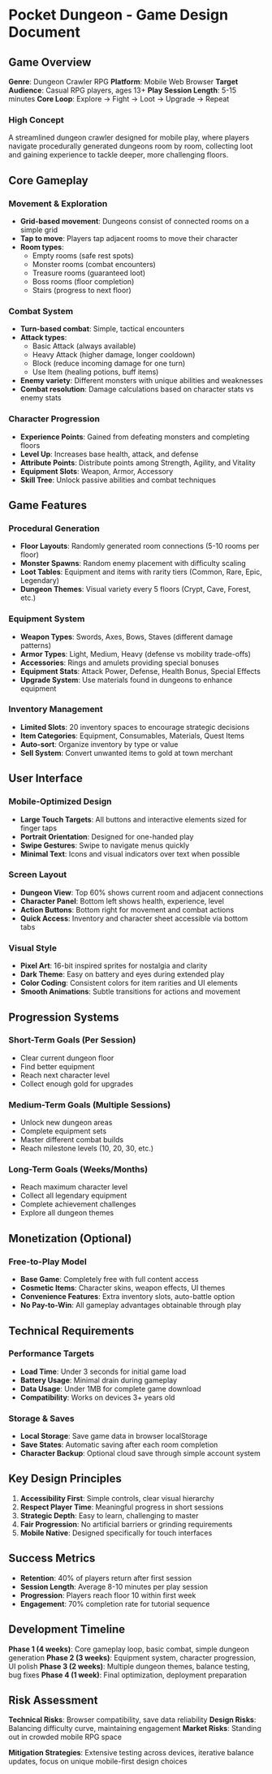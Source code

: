 # Pocket Dungeon - Game Design Document

## Game Overview

**Genre**: Dungeon Crawler RPG
**Platform**: Mobile Web Browser
**Target Audience**: Casual RPG players, ages 13+
**Play Session Length**: 5-15 minutes
**Core Loop**: Explore → Fight → Loot → Upgrade → Repeat

### High Concept

A streamlined dungeon crawler designed for mobile play, where players navigate procedurally generated dungeons room by room, collecting loot and gaining experience to tackle deeper, more challenging floors.

## Core Gameplay

### Movement & Exploration

- **Grid-based movement**: Dungeons consist of connected rooms on a simple grid
- **Tap to move**: Players tap adjacent rooms to move their character
- **Room types**:
  - Empty rooms (safe rest spots)
  - Monster rooms (combat encounters)
  - Treasure rooms (guaranteed loot)
  - Boss rooms (floor completion)
  - Stairs (progress to next floor)

### Combat System

- **Turn-based combat**: Simple, tactical encounters
- **Attack types**:
  - Basic Attack (always available)
  - Heavy Attack (higher damage, longer cooldown)
  - Block (reduce incoming damage for one turn)
  - Use Item (healing potions, buff items)
- **Enemy variety**: Different monsters with unique abilities and weaknesses
- **Combat resolution**: Damage calculations based on character stats vs enemy stats

### Character Progression

- **Experience Points**: Gained from defeating monsters and completing floors
- **Level Up**: Increases base health, attack, and defense
- **Attribute Points**: Distribute points among Strength, Agility, and Vitality
- **Equipment Slots**: Weapon, Armor, Accessory
- **Skill Tree**: Unlock passive abilities and combat techniques

## Game Features

### Procedural Generation

- **Floor Layouts**: Randomly generated room connections (5-10 rooms per floor)
- **Monster Spawns**: Random enemy placement with difficulty scaling
- **Loot Tables**: Equipment and items with rarity tiers (Common, Rare, Epic, Legendary)
- **Dungeon Themes**: Visual variety every 5 floors (Crypt, Cave, Forest, etc.)

### Equipment System

- **Weapon Types**: Swords, Axes, Bows, Staves (different damage patterns)
- **Armor Types**: Light, Medium, Heavy (defense vs mobility trade-offs)
- **Accessories**: Rings and amulets providing special bonuses
- **Equipment Stats**: Attack Power, Defense, Health Bonus, Special Effects
- **Upgrade System**: Use materials found in dungeons to enhance equipment

### Inventory Management

- **Limited Slots**: 20 inventory spaces to encourage strategic decisions
- **Item Categories**: Equipment, Consumables, Materials, Quest Items
- **Auto-sort**: Organize inventory by type or value
- **Sell System**: Convert unwanted items to gold at town merchant

## User Interface

### Mobile-Optimized Design

- **Large Touch Targets**: All buttons and interactive elements sized for finger taps
- **Portrait Orientation**: Designed for one-handed play
- **Swipe Gestures**: Swipe to navigate menus quickly
- **Minimal Text**: Icons and visual indicators over text when possible

### Screen Layout

- **Dungeon View**: Top 60% shows current room and adjacent connections
- **Character Panel**: Bottom left shows health, experience, level
- **Action Buttons**: Bottom right for movement and combat actions
- **Quick Access**: Inventory and character sheet accessible via bottom tabs

### Visual Style

- **Pixel Art**: 16-bit inspired sprites for nostalgia and clarity
- **Dark Theme**: Easy on battery and eyes during extended play
- **Color Coding**: Consistent colors for item rarities and UI elements
- **Smooth Animations**: Subtle transitions for actions and movement

## Progression Systems

### Short-Term Goals (Per Session)

- Clear current dungeon floor
- Find better equipment
- Reach next character level
- Collect enough gold for upgrades

### Medium-Term Goals (Multiple Sessions)

- Unlock new dungeon areas
- Complete equipment sets
- Master different combat builds
- Reach milestone levels (10, 20, 30, etc.)

### Long-Term Goals (Weeks/Months)

- Reach maximum character level
- Collect all legendary equipment
- Complete achievement challenges
- Explore all dungeon themes

## Monetization (Optional)

### Free-to-Play Model

- **Base Game**: Completely free with full content access
- **Cosmetic Items**: Character skins, weapon effects, UI themes
- **Convenience Features**: Extra inventory slots, auto-battle option
- **No Pay-to-Win**: All gameplay advantages obtainable through play

## Technical Requirements

### Performance Targets

- **Load Time**: Under 3 seconds for initial game load
- **Battery Usage**: Minimal drain during gameplay
- **Data Usage**: Under 1MB for complete game download
- **Compatibility**: Works on devices 3+ years old

### Storage & Saves

- **Local Storage**: Save game data in browser localStorage
- **Save States**: Automatic saving after each room completion
- **Character Backup**: Optional cloud save through simple account system

## Key Design Principles

1. **Accessibility First**: Simple controls, clear visual hierarchy
2. **Respect Player Time**: Meaningful progress in short sessions
3. **Strategic Depth**: Easy to learn, challenging to master
4. **Fair Progression**: No artificial barriers or grinding requirements
5. **Mobile Native**: Designed specifically for touch interfaces

## Success Metrics

- **Retention**: 40% of players return after first session
- **Session Length**: Average 8-10 minutes per play session
- **Progression**: Players reach floor 10 within first week
- **Engagement**: 70% completion rate for tutorial sequence

## Development Timeline

**Phase 1 (4 weeks)**: Core gameplay loop, basic combat, simple dungeon generation
**Phase 2 (3 weeks)**: Equipment system, character progression, UI polish
**Phase 3 (2 weeks)**: Multiple dungeon themes, balance testing, bug fixes
**Phase 4 (1 week)**: Final optimization, deployment preparation

## Risk Assessment

**Technical Risks**: Browser compatibility, save data reliability
**Design Risks**: Balancing difficulty curve, maintaining engagement
**Market Risks**: Standing out in crowded mobile RPG space

**Mitigation Strategies**: Extensive testing across devices, iterative balance updates, focus on unique mobile-first design choices
